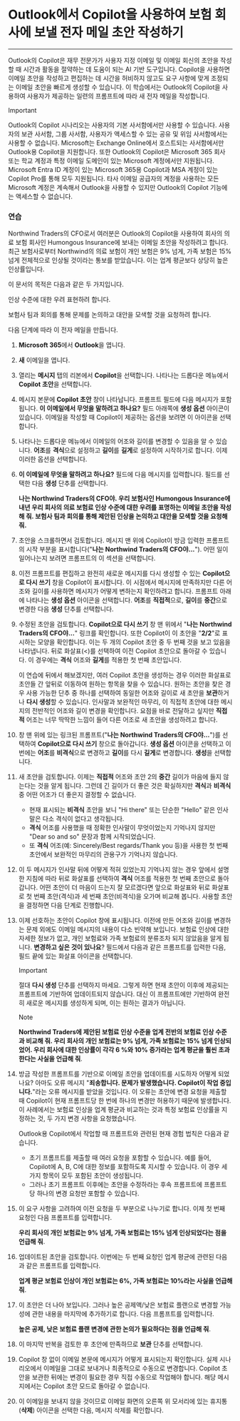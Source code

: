 # Outlook에서 Copilot을 사용하여 보험 회사에 보낼 전자 메일 초안 작성하기
---
Outlook의 Copilot은 재무 전문가가 사용자 지정 이메일 및 이메일 회신의 초안을 작성할 때 시간과 활동을 절약하는 데 도움이 되는 AI 기반 도구입니다. Copilot을 사용하면 이메일 초안을 작성하고 편집하는 데 시간을 허비하지 않고도 요구 사항에 맞게 조정되는 이메일 초안을 빠르게 생성할 수 있습니다. 이 학습에서는 Outlook의 Copilot을 사용하여 사용자가 제공하는 일련의 프롬프트에 따라 새 전자 메일을 작성합니다.

> [!IMPORTANT]
> Outlook의 Copilot 시나리오는 사용자의 기본 사서함에서만 사용할 수 있습니다. 사용자의 보관 사서함, 그룹 사서함, 사용자가 액세스할 수 있는 공유 및 위임 사서함에서는 사용할 수 없습니다. Microsoft는 Exchange Online에서 호스트되는 사서함에서만 Outlook용 Copilot을 지원합니다. 또한 Outlook의 Copilot은 Microsoft 365 회사 또는 학교 계정과 특정 이메일 도메인이 있는 Microsoft 계정에서만 지원됩니다. Microsoft Entra ID 계정이 있는 Microsoft 365용 Copilot과 MSA 계정이 있는 Copilot Pro를 통해 모두 지원됩니다. 타사 이메일 공급자의 계정을 사용하는 모든 Microsoft 계정은 계속해서 Outlook을 사용할 수 있지만 Outlook의 Copilot 기능에는 액세스할 수 없습니다.

### 연습

Northwind Traders의 CFO로서 여러분은 Outlook의 Copilot을 사용하여 회사의 의료 보험 회사인 Humongous Insurance에 보내는 이메일 초안을 작성하려고 합니다. 최근 보험사로부터 Northwind의 의료 보험이 개인 보험은 9% 넘게, 가족 보험은 15% 넘게 전체적으로 인상될 것이라는 통보를 받았습니다. 이는 업계 평균보다 상당히 높은 인상률입니다.

이 문서의 목적은 다음과 같은 두 가지입니다.

인상 수준에 대한 우려 표현하려 합니다.

보험사 팀과 회의를 통해 문제를 논의하고 대안을 모색할 것을 요청하려 합니다.

다음 단계에 따라 이 전자 메일을 만듭니다.

1.  **Microsoft 365**에서 **Outlook**을 엽니다.
2.  **새** 이메일을 엽니다.
3.  열리는 **메시지** 탭의 리본에서 **Copilot**을 선택합니다. 나타나는 드롭다운 메뉴에서 **Copilot 초안**을 선택합니다.
4.  메시지 본문에 **Copilot 초안** 창이 나타납니다. 프롬프트 필드에 다음 메시지가 포함됩니다. **이 이메일에서 무엇을 말하려고 하나요?** 필드 아래쪽에 **생성 옵션** 아이콘이 있습니다. 이메일을 작성할 때 Copilot이 제공하는 옵션을 보려면 이 아이콘을 선택합니다.
5.  나타나는 드롭다운 메뉴에서 이메일의 어조와 길이를 변경할 수 있음을 알 수 있습니다. **어조**를 **격식**으로 설정하고 **길이**를 **길게**로 설정하여 시작하기로 합니다. 이제 이러한 옵션을 선택합니다.
6.  **이 이메일에 무엇을 말하려고 하나요?** 필드에 다음 메시지를 입력합니다. 필드를 선택한 다음 **생성** 단추를 선택합니다.
    
    **나는 Northwind Traders의 CFO야. 우리 보험사인 Humongous Insurance에 내년 우리 회사의 의료 보험료 인상 수준에 대한 우려를 표명하는 이메일 초안을 작성해 줘. 보험사 팀과 회의를 통해 제안된 인상을 논의하고 대안을 모색할 것을 요청해 줘.** 
7.  초안을 스크롤하면서 검토합니다. 메시지 맨 위에 Copilot이 방금 입력한 프롬프트의 시작 부분을 표시합니다("**나는 Northwind Traders의 CFO야...**"). 어떤 일이 일어나는지 보려면 프롬프트의 이 섹션을 선택합니다.
8.  이전 프롬프트를 편집하고 완전히 새로운 메시지를 다시 생성할 수 있는 **Copilot으로 다시 쓰기** 창을 Copilot이 표시합니다. 이 시점에서 메시지에 만족하지만 다른 어조와 길이를 사용하면 메시지가 어떻게 변하는지 확인하려고 합니다. 프롬프트 아래에 나타나는 **생성 옵션** 아이콘을 선택합니다. **어조**를 **직접적**으로, **길이**를 **중간**으로 변경한 다음 **생성** 단추를 선택합니다.
9.  수정된 초안을 검토합니다. **Copilot으로 다시 쓰기** 창 맨 위에서 "**나는 Northwind Traders의 CFO야...**" 링크를 확인합니다. 또한 Copilot이 이 초안을 "**2/2**"로 표시하는 모양을 확인합니다. 이는 두 개의 Copilot 초안 중 두 번째 것을 보고 있음을 나타냅니다. 뒤로 화살표(&lt;)를 선택하여 이전 Copilot 초안으로 돌아갈 수 있습니다. 이 경우에는 **격식** 어조와 **길게**를 적용한 첫 번째 초안입니다.
    
    이 연습에 뒤에서 해보겠지만, 여러 Copilot 초안을 생성하는 경우 이러한 화살표로 초안들 간 앞뒤로 이동하여 원하는 항목을 찾을 수 있습니다. 원하는 초안을 찾은 경우 사용 가능한 단추 중 하나를 선택하여 동일한 어조와 길이로 새 초안을 **보관**하거나 **다시 생성**할 수 있습니다. 인사말과 보완적인 마무리, 이 직접적 초안에 대한 메시지의 전반적인 어조와 길이 변경을 확인합니다. 요점을 바로 전달하고 싶지만 **직접적** 어조는 너무 딱딱한 느낌이 들어 다른 어조로 새 초안을 생성하려고 합니다.
10. 창 맨 위에 있는 링크된 프롬프트("**나는 Northwind Traders의 CFO야...**")를 선택하여 **Copilot으로 다시 쓰기** 창으로 돌아갑니다. **생성 옵션** 아이콘을 선택하고 이번에는 **어조**를 **비격식**으로 변경하고 **길이**를 다시 **길게**로 변경합니다. **생성**을 선택합니다.
11. 새 초안을 검토합니다. 이제는 **직접적** 어조와 초안 2의 **중간** 길이가 마음에 들지 않는다는 것을 알게 됩니다. 그런데 긴 길이가 더 좋은 것은 확실하지만 **격식**과 **비격식** 중 어떤 어조가 더 좋은지 결정할 수 없습니다.
     -  현재 표시되는 **비격식** 초안을 보니 "Hi there" 또는 단순한 "Hello" 같은 인사말은 다소 격식이 없다고 생각됩니다.
     -  **격식** 어조를 사용했을 때 정확한 인사말이 무엇이었는지 기억나지 않지만 "Dear so and so" 문장과 함께 시작되었습니다.
     -  또 **격식** 어조(예: Sincerely/Best regards/Thank you 등)을 사용한 첫 번째 초안에서 보완적인 마무리의 관용구가 기억나지 않습니다.
12. 이 두 메시지가 인사말 뒤에 어떻게 적혀 있었는지 기억나지 않는 경우 앞에서 설명한 지침에 따라 뒤로 화살표를 선택하여 **격식** 어조를 적용한 첫 번째 초안으로 돌아갑니다. 어떤 초안이 더 마음이 드는지 잘 모르겠다면 앞으로 화살표와 뒤로 화살표로 첫 번째 초안(격식)과 세 번째 초안(비격식)을 오가며 비교해 봅니다. 사용할 초안을 결정하면 다음 단계로 진행합니다.
13. 이제 선호하는 초안이 Copilot 창에 표시됩니다. 이전에 만든 어조와 길이를 변경하는 문제 외에도 이메일 메시지의 내용이 다소 빈약해 보입니다. 보험료 인상에 대한 자세한 정보가 없고, 개인 보험료와 가족 보험료의 분류조차 되지 않았음을 알게 됩니다. **변경하고 싶은 것이 있나요**? 필드에서 다음과 같은 프롬프트를 입력한 다음, 필드 끝에 있는 화살표 아이콘을 선택합니다.
    
    > [!IMPORTANT]
    > 절대 **다시 생성** 단추를 선택하지 마세요. 그렇게 하면 현재 초안이 이후에 제공되는 프롬프트에 기반하여 업데이트되지 않습니다. 대신 이 프롬프트에만 기반하여 완전히 새로운 메시지를 생성하게 되며, 이는 원하는 결과가 아닙니다.
    
    > [!Note]
    > **Northwind Traders에 제안된 보험료 인상 수준을 업계 전반의 보험료 인상 수준과 비교해 줘. 우리 회사의 개인 보험료는 9% 넘게, 가족 보험료는 15% 넘게 인상되었어. 우리 회사에 대한 인상률이 각각 6 %와 10% 증가라는 업계 평균을 훨씬 초과한다는 사실을 언급해 줘**.
14. 방금 작성한 프롬프트를 기반으로 이메일 초안을 업데이트를 시도하자 어떻게 되었나요? 아마도 오류 메시지 "**죄송합니다. 문제가 발생했습니다. Copilot이 작업 중입니다.**"라는 오류 메시지를 받았을 것입니다. 이 오류는 초안에 변경 요청을 제출할 때 Copilot이 현재 프롬프트당 한 번에 하나의 변경만 허용하기 때문에 발생합니다. 이 사례에서는 보험료 인상을 업계 평균과 비교하는 것과 특정 보험료 인상률을 지정하는 것, 두 가지 변경 사항을 요청했습니다.
    
    Outlook용 Copilot에서 작업할 때 프롬프트와 관련된 현재 경험 법칙은 다음과 같습니다.
    
    
     -  초기 프롬프트를 제출할 때 여러 요청을 포함할 수 있습니다. 예를 들어, Copilot에 A, B, C에 대한 정보를 포함하도록 지시할 수 있습니다. 이 경우 세 가지 항목이 모두 포함된 초안이 생성됩니다.
     -  그러나 초기 프롬프트 이후에는 초안을 수정하라는 후속 프롬프트에 프롬프트당 하나의 변경 요청만 포함할 수 있습니다.
     
15. 이 요구 사항을 고려하여 이전 요청을 두 부분으로 나누기로 합니다. 이제 첫 번째 요청인 다음 프롬프트를 입력합니다.
    
    **우리 회사의 개인 보험료는 9% 넘게, 가족 보험료는 15% 넘게 인상되었다는 점을 언급해 줘**.
16. 업데이트된 초안을 검토합니다. 이번에는 두 번째 요청인 업계 평균에 관련된 다음과 같은 프롬프트를 입력합니다.
    
    **업계 평균 보험료 인상이 개인 보험료는 6%, 가족 보험료는 10%라는 사실을 언급해 줘**.
17. 이 초안은 더 나아 보입니다. 그러나 높은 공제액/낮은 보험료 플랜으로 변경할 가능성에 관한 내용을 마지막에 추가하기로 합니다. 다음 프롬프트를 입력합니다.
    
    **높은 공제, 낮은 보험료 플랜 변경에 관한 논의가 필요하다는 점을 언급해 줘**.
18. 이 마지막 반복을 검토한 후 초안에 만족하므로 **보관** 단추를 선택합니다.
19. Copilot 창 없이 이메일 본문에 메시지가 어떻게 표시되는지 확인합니다. 실제 시나리오에서 이메일을 그대로 보내거나 최종적으로 수동으로 변경합니다. Copilot 초안을 보관한 뒤에는 변경이 필요한 경우 직접 수동으로 작업해야 합니다. 해당 메시지에서는 Copilot 초안 모드로 돌아갈 수 없습니다.
20. 이 이메일을 보내지 않을 것이므로 이메일 화면의 오른쪽 위 모서리에 있는 휴지통(**삭제**) 아이콘을 선택한 다음, 메시지 삭제를 확인합니다.
